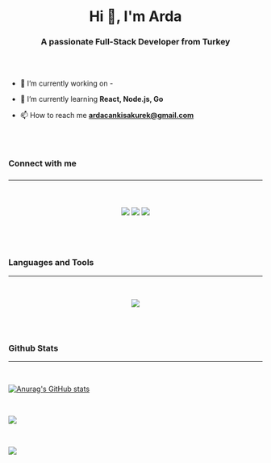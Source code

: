 <h1 style="font-weight: bold;" align="center">Hi 👋, I'm Arda</h1>
<h3 align="center">A passionate Full-Stack Developer from Turkey</h3>

<br>
<br>

- 🔭 I’m currently working on -

- 🌱 I’m currently learning **React, Node.js, Go**

- 📫 How to reach me **ardacankisakurek@gmail.com**

<br>
<br>

<h3 style="font-weight: bold;" align="left">Connect with me<h3>

<hr>
<br>

<p align="center">
  <a href="https://skillicons.dev">
    <a href="https://www.linkedin.com/in/arda-can-kisakurek/"><img src="https://skillicons.dev/icons?i=linkedin" /></a>
    <a href="https://stackoverflow.com/users/18049575/arda-can-k%c4%b1sak%c3%bcrek"><img src="https://skillicons.dev/icons?i=stackoverflow" /></a>
    <a href="#"><img src="https://skillicons.dev/icons?i=instagram" /></a>
  </a>
</p>

<br>
<br>

<h3 style="font-weight: bold;" align="left">Languages and Tools</h3>

<hr>
<br>

<p align="center">
  <a href="https://skillicons.dev">
    <img src="https://skillicons.dev/icons?i=git,vscode,c,arduino,bootstrap,css,pug,figma,firebase,go,graphql,html,js,jquery,linux,md,mongodb,nextjs,nodejs,express,postgres,py,react,sass,vue,tailwind&perline=13" />
  </a>
</p>

<br>
<br>

<h3 style="font-weight: bold;" align="left">Github Stats</h3>

<hr>
<br>

[![Anurag's GitHub stats](https://github-readme-stats.vercel.app/api?username=cankskrk&theme=radical&hide_border=true)](https://github.com/anuraghazra/github-readme-stats)

<br>

![](https://github-readme-streak-stats.herokuapp.com/?user=cankskrk&theme=radical&hide_border=true)<br/>

<br>

[![](https://visitcount.itsvg.in/api?id=cankskrk&icon=6&color=11)](https://visitcount.itsvg.in)

<!-- Proudly created with GPRM ( https://gprm.itsvg.in ) -->

